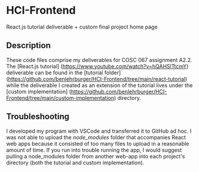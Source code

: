 # HCI-Frontend
React.js tutorial deliverable + custom final project home page

## Description
These code files comprise my deliverables for COSC 067 assignment A2.2. The [React.js tutorial] (https://www.youtube.com/watch?v=hQAHSlTtcmY) deliverable can be found in the [tutorial folder] (https://github.com/benlehrburger/HCI-Frontend/tree/main/react-tutorial) while the deliverable I created as an extension of the tutorial lives under the [custom implementation] (https://github.com/benlehrburger/HCI-Frontend/tree/main/custom-implementation) directory.

## Troubleshooting
I developed my program with VSCode and transferred it to GitHub ad hoc. I was not able to upload the <i>node_modules</i> folder that accompanies React web apps because it consisted of too many files to upload in a reasonable amount of time. If you run into trouble running the app, I would suggest pulling a node_modules folder from another web-app into each project's directory (both the tutorial and custom implementation).
